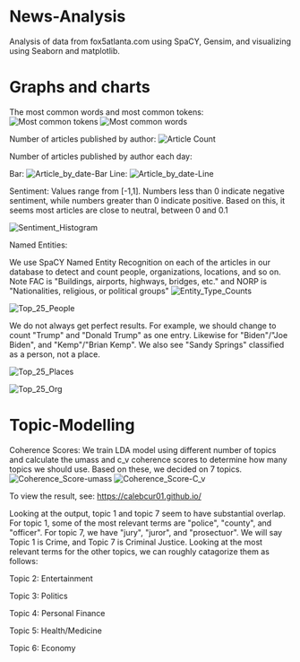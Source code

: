 # News-Analysis

Analysis of data from fox5atlanta.com using SpaCY, Gensim, and visualizing using Seaborn and matplotlib.

# Graphs and charts
The most common words and most common tokens:
![Most common tokens](https://github.com/CalebCur01/News-Analysis/assets/25915691/5c7bf5e5-482a-446e-b23a-fd5ea7ea945f)
![Most common words](https://github.com/CalebCur01/News-Analysis/assets/25915691/226ef813-3b6d-4d3d-9ab4-d8907766bf3e)

Number of articles published by author:
![Article Count](https://github.com/CalebCur01/News-Analysis/assets/25915691/9cf16e34-e9c6-42fb-9159-0a142de18d22)

Number of articles published by author each day:

Bar:
![Article_by_date-Bar](https://github.com/CalebCur01/News-Analysis/assets/25915691/d11f15b1-637d-44b3-a4e3-335ac9dc29c1)
Line:
![Article_by_date-Line](https://github.com/CalebCur01/News-Analysis/assets/25915691/a7c091bf-976d-4e8e-a009-15d75e8cd182)

Sentiment:
Values range from [-1,1]. Numbers less than 0 indicate negative sentiment, while numbers greater than 0 indicate positive. Based on this, it seems most articles are close to neutral, between 0 and 0.1

![Sentiment_Histogram](https://github.com/CalebCur01/News-Analysis/assets/25915691/3c490739-8baa-47ee-a9d9-e406c41a7545)

Named Entities:

We use SpaCY Named Entity Recognition on each of the articles in our database to detect and count people, organizations, locations, and so on. Note FAC is "Buildings, airports, highways, bridges, etc." and NORP is "Nationalities, religious, or political groups"
![Entity_Type_Counts](https://github.com/CalebCur01/News-Analysis/assets/25915691/097df787-a7d9-4f3b-b353-f0cc82a8b987)

![Top_25_People](https://github.com/CalebCur01/News-Analysis/assets/25915691/da31f799-af32-4305-99b8-881998961a80)

We do not always get perfect results. For example, we should change to count "Trump" and "Donald Trump" as one entry. Likewise for "Biden"/"Joe Biden", and "Kemp"/"Brian Kemp". We also see "Sandy Springs" classified as a person, not a place.

![Top_25_Places](https://github.com/CalebCur01/News-Analysis/assets/25915691/860b6aee-437c-4834-8374-85ff83117b3a)

![Top_25_Org](https://github.com/CalebCur01/News-Analysis/assets/25915691/8f9a7c85-e4ea-4099-b151-d000ace3d9d8)




# Topic-Modelling
Coherence Scores:
We train LDA model using different number of topics and calculate the umass and c_v coherence scores to determine how many topics we should use. Based on these, we decided on 7 topics.
![Coherence_Score-umass](https://github.com/CalebCur01/News-Analysis/assets/25915691/1875e0a9-e548-4664-ac8f-4d6e7439c139)
![Coherence_Score-C_v](https://github.com/CalebCur01/News-Analysis/assets/25915691/8095e864-5675-48b4-97e5-6a69f03e8681)

To view the result, see: https://calebcur01.github.io/

Looking at the output, topic 1 and topic 7 seem to have substantial overlap. For topic 1, some of the most relevant terms are "police", "county", and "officer". For topic 7, we have "jury", "juror", and "prosectuor". We will say Topic 1 is Crime, and Topic 7 is Criminal Justice. Looking at the most relevant terms for the other topics, we can roughly catagorize them as follows: 

Topic 2: Entertainment

Topic 3: Politics

Topic 4: Personal Finance

Topic 5: Health/Medicine

Topic 6: Economy

